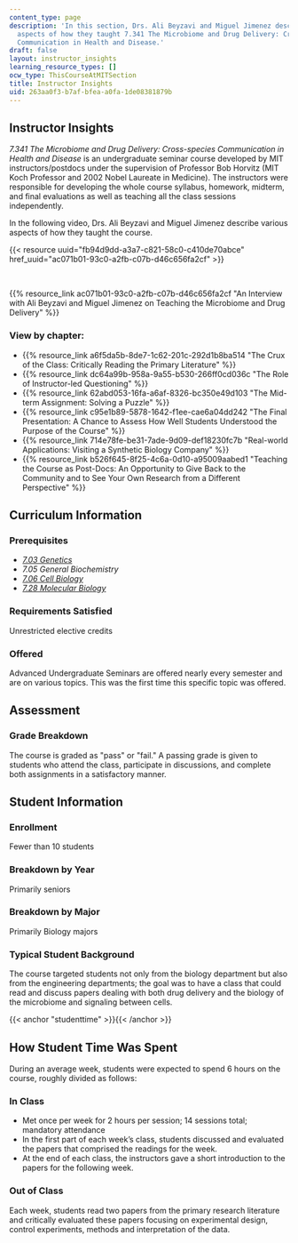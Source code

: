 ```yaml
---
content_type: page
description: 'In this section, Drs. Ali Beyzavi and Miguel Jimenez describe various
  aspects of how they taught 7.341 The Microbiome and Drug Delivery: Cross-species
  Communication in Health and Disease.'
draft: false
layout: instructor_insights
learning_resource_types: []
ocw_type: ThisCourseAtMITSection
title: Instructor Insights
uid: 263aa0f3-b7af-bfea-a0fa-1de08381879b
---
```

## Instructor Insights

_7.341 The Microbiome and Drug Delivery: Cross-species Communication in Health and Disease_ is an undergraduate seminar course developed by MIT instructors/postdocs under the supervision of Professor Bob Horvitz (MIT Koch Professor and 2002 Nobel Laureate in Medicine). The instructors were responsible for developing the whole course syllabus, homework, midterm, and final evaluations as well as teaching all the class sessions independently.

In the following video, Drs. Ali Beyzavi and Miguel Jimenez describe various aspects of how they taught the course.

{{< resource uuid="fb94d9dd-a3a7-c821-58c0-c410de70abce" href_uuid="ac071b01-93c0-a2fb-c07b-d46c656fa2cf" >}}

 

{{% resource_link ac071b01-93c0-a2fb-c07b-d46c656fa2cf "An Interview with Ali Beyzavi and Miguel Jimenez on Teaching the Microbiome and Drug Delivery" %}}

### View by chapter:

- {{% resource_link a6f5da5b-8de7-1c62-201c-292d1b8ba514 "The Crux of the Class: Critically Reading the Primary Literature" %}}
- {{% resource_link dc64a99b-958a-9a55-b530-266ff0cd036c "The Role of Instructor-led Questioning" %}}
- {{% resource_link 62abd053-16fa-a6af-8326-bc350e49d103 "The Mid-term Assignment: Solving a Puzzle" %}}
- {{% resource_link c95e1b89-5878-1642-f1ee-cae6a04dd242 "The Final Presentation: A Chance to Assess How Well Students Understood the Purpose of the Course" %}}
- {{% resource_link 714e78fe-be31-7ade-9d09-def18230fc7b "Real-world Applications: Visiting a Synthetic Biology Company" %}}
- {{% resource_link b526f645-8f25-4c6a-0d10-a95009aabed1 "Teaching the Course as Post-Docs: An Opportunity to Give Back to the Community and to See Your Own Research from a Different Perspective" %}}

## Curriculum Information

### Prerequisites

- [_7.03 Genetics_](/courses/7-03-genetics-fall-2004)
- _7.05 General Biochemistry_
- [_7.06 Cell Biology_](/courses/7-06-cell-biology-spring-2007)
- [_7.28 Molecular Biology_](/courses/7-28-molecular-biology-spring-2005)

### Requirements Satisfied

Unrestricted elective credits

### Offered

Advanced Undergraduate Seminars are offered nearly every semester and are on various topics. This was the first time this specific topic was offered.

## Assessment

### Grade Breakdown

The course is graded as "pass" or "fail." A passing grade is given to students who attend the class, participate in discussions, and complete both assignments in a satisfactory manner.

## Student Information

### Enrollment

Fewer than 10 students

### Breakdown by Year

Primarily seniors

### Breakdown by Major

Primarily Biology majors

### Typical Student Background

The course targeted students not only from the biology department but also from the engineering departments; the goal was to have a class that could read and discuss papers dealing with both drug delivery and the biology of the microbiome and signaling between cells.

{{< anchor "studenttime" >}}{{< /anchor >}}

## How Student Time Was Spent

During an average week, students were expected to spend 6 hours on the course, roughly divided as follows:

### In Class

- Met once per week for 2 hours per session; 14 sessions total; mandatory attendance
- In the first part of each week’s class, students discussed and evaluated the papers that comprised the readings for the week.
- At the end of each class, the instructors gave a short introduction to the papers for the following week.

### Out of Class

Each week, students read two papers from the primary research literature and critically evaluated these papers focusing on experimental design, control experiments, methods and interpretation of the data.